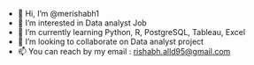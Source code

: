 - 👋 Hi, I’m @merishabh1
- 👀 I’m interested in Data analyst Job
- 🌱 I’m currently learning Python, R, PostgreSQL, Tableau, Excel
- 💞️ I’m looking to collaborate on Data analyst project
- 📫 You can reach by my email : rishabh.alld95@gmail.com

<!---
merishabh1/merishabh1 is a ✨ special ✨ repository because its `README.md` (this file) appears on your GitHub profile.
You can click the Preview link to take a look at your changes.
--->
